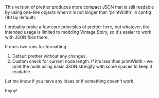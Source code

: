 This version of prettier produces more compact JSON that is still readable by using one-line objects when it is not longer than 'printWidth' in config (80 by default).

I probably broke a few core principles of prettier here, but whatever, the intended usage is limited to modding Vintage Story, so it's easier to work with JSON files there.

It does two runs for formatting:
1. Default prettier without any changes.
2. Custom check for current node length. If it's less than printWidth - we print the node using basic JSON.stringify with some spaces to keep it readable.

Let me know if you have any ideas or if something doesn't work.

Enjoy!

